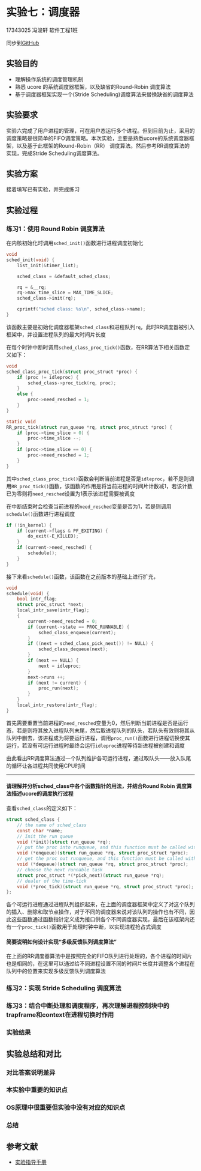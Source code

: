# 实验七：调度器

17343025 冯浚轩 软件工程1班

同步到[GitHub](https://github.com/sky-5462/OS_Ucore)

## 实验目的

- 理解操作系统的调度管理机制
- 熟悉 ucore 的系统调度器框架，以及缺省的Round-Robin 调度算法
- 基于调度器框架实现一个(Stride Scheduling)调度算法来替换缺省的调度算法

## 实验要求

实验六完成了用户进程的管理，可在用户态运行多个进程。但到目前为止，采用的调度策略是很简单的FIFO调度策略。本次实验，主要是熟悉ucore的系统调度器框架，以及基于此框架的Round-Robin（RR） 调度算法。然后参考RR调度算法的实现，完成Stride Scheduling调度算法。

## 实验方案

接着填写已有实验，并完成练习

## 实验过程

### 练习1：使用 Round Robin 调度算法

在内核初始化时调用`sched_init()`函数进行进程调度初始化

```c
void
sched_init(void) {
    list_init(&timer_list);

    sched_class = &default_sched_class;

    rq = &__rq;
    rq->max_time_slice = MAX_TIME_SLICE;
    sched_class->init(rq);

    cprintf("sched class: %s\n", sched_class->name);
}
```

该函数主要是初始化调度器框架`sched_class`和进程队列`rq`，此时RR调度器被引入框架中，并设置进程队列的最大时间片长度

在每个时钟中断时调用`sched_class_proc_tick()`函数，在RR算法下相关函数定义如下：

```c
void
sched_class_proc_tick(struct proc_struct *proc) {
    if (proc != idleproc) {
        sched_class->proc_tick(rq, proc);
    }
    else {
        proc->need_resched = 1;
    }
}

static void
RR_proc_tick(struct run_queue *rq, struct proc_struct *proc) {
    if (proc->time_slice > 0) {
        proc->time_slice --;
    }
    if (proc->time_slice == 0) {
        proc->need_resched = 1;
    }
}
```

其中`sched_class_proc_tick()`函数会判断当前进程是否是`idleproc`，若不是则调用`RR_proc_tick()`函数，该函数的作用是将当前进程的时间片计数减1，若该计数已为零则将`need_resched`设置为1表示该进程需要被调度

在中断结束时会检查当前进程的`need_resched`变量是否为1，若是则调用`schedule()`函数进行进程调度

```c
if (!in_kernel) {
    if (current->flags & PF_EXITING) {
        do_exit(-E_KILLED);
    }
    if (current->need_resched) {
        schedule();
    }
}
```

接下来看`schedule()`函数，该函数在之前版本的基础上进行扩充，

```c
void
schedule(void) {
    bool intr_flag;
    struct proc_struct *next;
    local_intr_save(intr_flag);
    {
        current->need_resched = 0;
        if (current->state == PROC_RUNNABLE) {
            sched_class_enqueue(current);
        }
        if ((next = sched_class_pick_next()) != NULL) {
            sched_class_dequeue(next);
        }
        if (next == NULL) {
            next = idleproc;
        }
        next->runs ++;
        if (next != current) {
            proc_run(next);
        }
    }
    local_intr_restore(intr_flag);
}
```

首先需要重置当前进程的`need_resched`变量为0，然后判断当前进程是否是运行态，若是则将其放入进程队列末尾，然后取进程队列的队头，若队头有效则将其从队列中删去，该进程成为将要运行进程，调用`proc_run()`函数进行进程切换使其运行，若没有可运行进程时最终会运行`idleproc`进程等待新进程被创建和调度

由此看出RR调度算法通过一个队列维护各可运行进程，通过取队头——放入队尾的循环让各进程共同使用CPU时间

---

#### 请理解并分析sched_class中各个函数指针的用法，并结合Round Robin 调度算法描述ucore的调度执行过程

查看`sched_class`的定义如下：

```c
struct sched_class {
    // the name of sched_class
    const char *name;
    // Init the run queue
    void (*init)(struct run_queue *rq);
    // put the proc into runqueue, and this function must be called with rq_lock
    void (*enqueue)(struct run_queue *rq, struct proc_struct *proc);
    // get the proc out runqueue, and this function must be called with rq_lock
    void (*dequeue)(struct run_queue *rq, struct proc_struct *proc);
    // choose the next runnable task
    struct proc_struct *(*pick_next)(struct run_queue *rq);
    // dealer of the time-tick
    void (*proc_tick)(struct run_queue *rq, struct proc_struct *proc);
};
```

各个可运行进程通过进程队列组织起来，在上面的调度器框架中定义了对这个队列的插入、删除和取节点操作，对于不同的调度器来说对该队列的操作也有不同，因此这些函数通过函数指针定义成为接口供各个不同调度器实现，最后在该框架内还有一个`proc_tick()`函数用于处理时钟中断，以实现进程抢占式调度

#### 简要说明如何设计实现“多级反馈队列调度算法”

在上面的RR调度器算法中是按照完全的FIFO队列进行处理的，各个进程的时间片也是相同的，在这里可以通过给不同进程设置不同的时间片长度并调整各个进程在队列中的位置来实现多级反馈队列调度算法

### 练习2：实现 Stride Scheduling 调度算法


### 练习3：结合中断处理和调度程序，再次理解进程控制块中的trapframe和context在进程切换时作用


### 实验结果


## 实验总结和对比

### 对比答案说明差异


### 本实验中重要的知识点

### OS原理中很重要但实验中没有对应的知识点


### 总结


## 参考文献

- [实验指导手册](https://github.com/chyyuu/ucore_os_docs/blob/master/SUMMARY.md)
